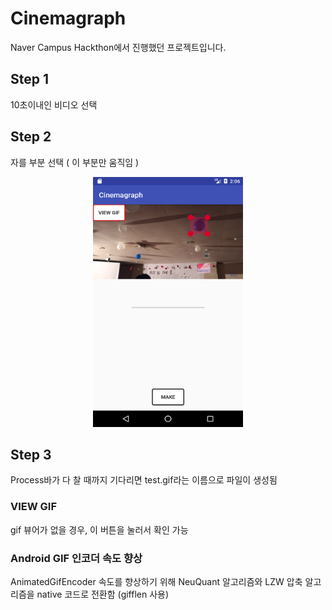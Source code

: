 # Cinemagraph
Naver Campus Hackthon에서 진행했던 프로젝트입니다.

## Step 1
10초이내인 비디오 선택
## Step 2
자를 부분 선택 ( 이 부분만 움직임 )
<p align="center"> <img src ="./demo/crop.png" width="240" height="400"><p>

## Step 3
Process바가 다 찰 때까지 기다리면 test.gif라는 이름으로 파일이 생성됨

### VIEW GIF
gif 뷰어가 없을 경우, 이 버튼을 눌러서 확인 가능

### Android GIF 인코더 속도 향상
AnimatedGifEncoder 속도를 향상하기 위해 NeuQuant 알고리즘와 LZW 압축 알고리즘을 native 코드로 전환함 (gifflen 사용)
